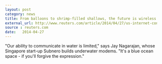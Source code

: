 ```yaml
---
layout: post
category: news
title: From balloons to shrimp-filled shallows, the future is wireless
external_url: http://www.reuters.com/article/2014/04/27/us-internet-connect-idUSBREA3Q0OH20140427
source : reuters.com
date:   2014-04-27
---
```


"Our ability to communicate in water is limited," says Jay Nagarajan, whose Singapore start-up Subnero builds underwater modems. "It's a blue ocean space - if you'll forgive the expression."
